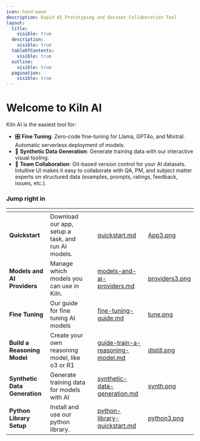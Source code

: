 ```yaml
---
icon: hand-wave
description: Rapid AI Prototyping and Dataset Collaboration Tool
layout:
  title:
    visible: true
  description:
    visible: true
  tableOfContents:
    visible: true
  outline:
    visible: true
  pagination:
    visible: true
---
```


# Welcome to Kiln AI

Kiln AI is the easiest tool for:

* 🎛️ **Fine Tuning**: Zero-code fine-tuning for Llama, GPT4o, and Mixtral. Automatic serverless deployment of models.
* 🤖 **Synthetic Data Generation**: Generate training data with our interactive visual tooling.
* 🤝 **Team Collaboration**: Git-based version control for your AI datasets. Intuitive UI makes it easy to collaborate with QA, PM, and subject matter experts on structured data (examples, prompts, ratings, feedback, issues, etc.).

### Jump right in

<table data-view="cards"><thead><tr><th></th><th></th><th data-hidden></th><th data-hidden data-card-target data-type="content-ref"></th><th data-hidden data-card-cover data-type="files"></th></tr></thead><tbody><tr><td> <strong>Quickstart</strong></td><td>Download our app, setup a task, and run AI models.</td><td></td><td><a href="getting-started/quickstart.md">quickstart.md</a></td><td><a href=".gitbook/assets/App3.png">App3.png</a></td></tr><tr><td><strong>Models and AI Providers</strong></td><td>Manage which models you can use in Kiln.</td><td></td><td><a href="docs/models-and-ai-providers.md">models-and-ai-providers.md</a></td><td><a href=".gitbook/assets/providers3.png">providers3.png</a></td></tr><tr><td><strong>Fine Tuning</strong> </td><td>Our guide for fine tuning AI models</td><td></td><td><a href="docs/fine-tuning-guide.md">fine-tuning-guide.md</a></td><td><a href=".gitbook/assets/tune.png">tune.png</a></td></tr><tr><td><strong>Build a Reasoning Model</strong></td><td>Create your own reasoning model, like o3 or R1</td><td></td><td><a href="docs/guide-train-a-reasoning-model.md">guide-train-a-reasoning-model.md</a></td><td><a href=".gitbook/assets/distill.png">distill.png</a></td></tr><tr><td><strong>Synthetic Data Generation</strong></td><td>Generate training data for models with AI</td><td></td><td><a href="docs/synthetic-data-generation.md">synthetic-data-generation.md</a></td><td><a href=".gitbook/assets/synth.png">synth.png</a></td></tr><tr><td><strong>Python Library Setup</strong></td><td>Install and use our python library.</td><td></td><td><a href="docs/python-library-quickstart.md">python-library-quickstart.md</a></td><td><a href=".gitbook/assets/python3.png">python3.png</a></td></tr></tbody></table>
